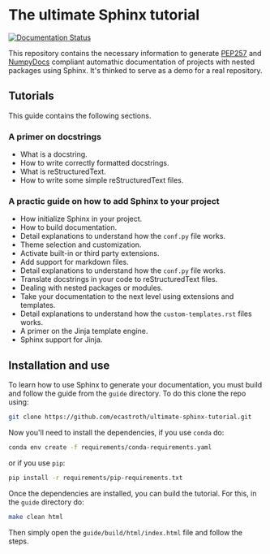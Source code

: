 # The ultimate Sphinx tutorial

[![Documentation Status](https://readthedocs.org/projects/the-ultimate-sphinx-tutorial/badge/?version=latest)](https://the-ultimate-sphinx-tutorial.readthedocs.io/en/latest/?badge=latest)

This repository contains the necessary information to generate [PEP257](https://peps.python.org/pep-0257/) and [NumpyDocs](https://numpydoc.readthedocs.io/en/latest/index.html) compliant automathic documentation of projects with nested packages using Sphinx. It's thinked to serve as a demo for a real repository.

## Tutorials

This guide contains the following sections.

### A primer on docstrings
- What is a docstring.
- How to write correctly formatted docstrings.
- What is reStructuredText.
- How to write some simple reStructuredText files.

### A practic guide on how to add Sphinx to your project
- How initialize Sphinx in your project.
- How to build documentation.
- Detail explanations to understand how the `conf.py` file works.
- Theme selection and customization.
- Activate built-in or third party extensions.
- Add support for markdown files.
- Detail explanations to understand how the `conf.py` file works.
- Translate docstrings in your code to reStructuredText files.
- Dealing with nested packages or modules.
- Take your documentation to the next level using extensions and templates.
- Detail explanations to understand how the `custom-templates.rst` files works.
- A primer on the Jinja template engine.
- Sphinx support for Jinja.


## Installation and use

To learn how to use Sphinx to generate your documentation, you must build and follow the guide from the `guide` directory. To do this clone the repo using:

```bash
git clone https://github.com/ecastroth/ultimate-sphinx-tutorial.git
```

Now you'll need to install the dependencies, if you use `conda` do:

```bash
conda env create -f requirements/conda-requirements.yaml
```

or if you use `pip`:

```bash
pip install -r requirements/pip-requirements.txt
```

Once the dependencies are installed, you can build the tutorial. For this, in the `guide` directory do:

```bash
make clean html
```

Then simply open the `guide/build/html/index.html` file and follow the steps.

